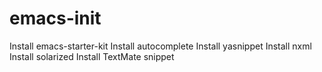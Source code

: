 emacs-init
==========

Install emacs-starter-kit
Install autocomplete
Install yasnippet
Install nxml
Install solarized
Install TextMate snippet
